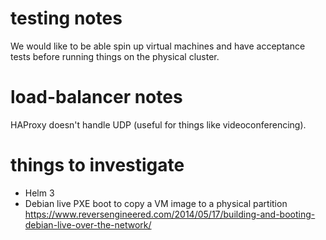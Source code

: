 # testing notes
We would like to be able spin up virtual machines and have acceptance tests
before running things on the physical cluster.

# load-balancer notes
HAProxy doesn't handle UDP (useful for things like videoconferencing).

# things to investigate
- Helm 3
- Debian live PXE boot to copy a VM image to a physical partition
  https://www.reversengineered.com/2014/05/17/building-and-booting-debian-live-over-the-network/


